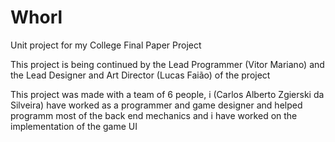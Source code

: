 # Whorl
Unit project for my College Final Paper Project

This project is being continued by the Lead Programmer (Vitor Mariano) and the Lead Designer and Art Director (Lucas Faião) of the project

This project was made with a team of 6 people, i (Carlos Alberto Zgierski da Silveira) have worked as a programmer and game designer and helped programm most of the back end mechanics and i have worked on the implementation of the game UI
